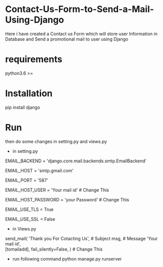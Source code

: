 # Contact-Us-Form-to-Send-a-Mail-Using-Django
  Here i have created a Contact us Form which will store user Information in Database 
and Send a promotional mail to user using Django

# requirements
python3.6 >=


# Installation 
pip install django

# Run
then do some changes in setting.py and views.py

- in setting.py

EMAIL_BACKEND = 'django.core.mail.backends.smtp.EmailBackend'

EMAIL_HOST = 'smtp.gmail.com'

EMAIL_PORT = '587'

EMAIL_HOST_USER = 'Your mail id'        # Change This 

EMAIL_HOST_PASSWORD = 'your Password'   # Change This

EMAIL_USE_TLS = True

EMAIL_USE_SSL = False


- in Views.py

send_mail(
            'Thank you For Cotacting Us',  # Subject
            msg,  # Message
            'Your mail id',  
            [tomailadd],
            fail_silently=False,
        ) # Change This

- run following command
python manage.py runserver









